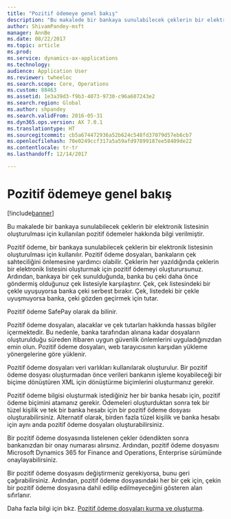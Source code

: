 ```yaml
---
title: "Pozitif ödemeye genel bakış"
description: "Bu makalede bir bankaya sunulabilecek çeklerin bir elektronik listesinin oluşturulması için kullanılan pozitif ödemeler hakkında bilgi verilmiştir."
author: ShivamPandey-msft
manager: AnnBe
ms.date: 08/22/2017
ms.topic: article
ms.prod: 
ms.service: dynamics-ax-applications
ms.technology: 
audience: Application User
ms.reviewer: twheeloc
ms.search.scope: Core, Operations
ms.custom: 88463
ms.assetid: 1e3a39d3-f9b3-4073-9730-c96a607243e2
ms.search.region: Global
ms.author: shpandey
ms.search.validFrom: 2016-05-31
ms.dyn365.ops.version: AX 7.0.1
ms.translationtype: HT
ms.sourcegitcommit: cb5a674472936a52b624c548fd37079d57eb6cb7
ms.openlocfilehash: 70e0249ccf317a5a59afd97899187ee58409de22
ms.contentlocale: tr-tr
ms.lasthandoff: 12/14/2017

---
```


# <a name="positive-pay-overview"></a>Pozitif ödemeye genel bakış

[!include[banner](../includes/banner.md)]


Bu makalede bir bankaya sunulabilecek çeklerin bir elektronik listesinin oluşturulması için kullanılan pozitif ödemeler hakkında bilgi verilmiştir. 

Pozitif ödeme, bir bankaya sunulabilecek çeklerin bir elektronik listesinin oluşturulması için kullanılır. Pozitif ödeme dosyaları, bankaların çek sahteciliğini önlemesine yardımcı olabilir. Çeklerin her yazıldığında çeklerin bir elektronik listesini oluşturmak için pozitif ödemeyi oluşturursunuz. Ardından, bankaya bir çek sunulduğunda, banka bu çeki daha önce göndermiş olduğunuz çek listesiyle karşılaştırır. Çek, çek listesindeki bir çekle uyuşuyorsa banka çeki serbest bırakır. Çek, listedeki bir çekle uyuşmuyorsa banka, çeki gözden geçirmek için tutar.

Pozitif ödeme SafePay olarak da bilinir. 

Pozitif ödeme dosyaları, alacaklar ve çek tutarları hakkında hassas bilgiler içermektedir. Bu nedenle, banka tarafından alınana kadar dosyaların oluşturulduğu süreden itibaren uygun güvenlik önlemlerini uyguladığınızdan emin olun. Pozitif ödeme dosyaları, web tarayıcısının karşıdan yükleme yönergelerine göre yüklenir. 

Pozitif ödeme dosyaları veri varlıkları kullanılarak oluşturulur. Bir pozitif ödeme dosyası oluşturmadan önce verileri bankanın işleme koyabileceği bir biçime dönüştüren XML için dönüştürme biçimlerini oluşturmanız gerekir. 

Pozitif ödeme bilgisi oluşturmak istediğiniz her bir banka hesabı için, pozitif ödeme biçimini atamanız gerekir. Ödemeleri oluşturduktan sonra tek bir tüzel kişilik ve tek bir banka hesabı için bir pozitif ödeme dosyası oluşturabilirsiniz. Alternatif olarak, birden fazla tüzel kişilik ve banka hesabı için aynı anda pozitif ödeme dosyaları oluşturabilirsiniz. 

Bir pozitif ödeme dosyasında listelenen çekler ödendikten sonra bankanızdan bir onay numarası alırsınız. Ardından, pozitif ödeme dosyasını Microsoft Dynamics 365 for Finance and Operations, Enterprise sürümünde onaylayabilirsiniz. 

Bir pozitif ödeme dosyasını değiştirmeniz gerekiyorsa, bunu geri çağırabilirsiniz. Ardından, pozitif ödeme dosyasındaki her bir çek için, çekin bir pozitif ödeme dosyasına dahil edilip edilmeyeceğini gösteren alan sıfırlanır.

Daha fazla bilgi için bkz. [Pozitif ödeme dosyaları kurma ve oluşturma](set-up-generate-positive-pay-files.md).




